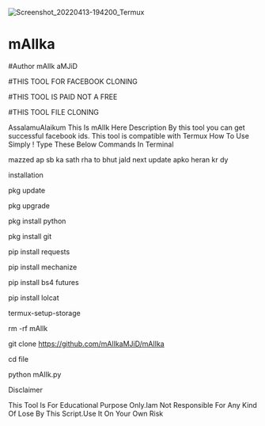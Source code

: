 
![Screenshot_20220413-194200_Termux](https://user-images.githubusercontent.com/58315475/163230325-201d3915-f0f8-4f28-b4b6-fcf00098e3f4.jpg)
# mAlIka
#Author mAlIk aMJiD

#THIS TOOL FOR FACEBOOK CLONING

#THIS TOOL IS PAID NOT A FREE

#THIS TOOL FILE CLONING 

AssalamuAlaikum This Is mAlIk Here Description By this tool you can get successful facebook ids. This tool is compatible with Termux How To Use Simply ! Type These Below Commands In Terminal

mazzed ap sb ka sath rha to bhut jald next update apko heran  kr dy 

installation

pkg update

pkg upgrade

pkg install python

pkg install git

pip install requests

pip install mechanize

pip install bs4 futures

pip install lolcat

termux-setup-storage

rm -rf mAlIk

git clone https://github.com/mAlIkaMJiD/mAlIka

cd file

python mAlIk.py

Disclaimer

This Tool Is For Educational Purpose Only.Iam Not Responsible For Any Kind Of Lose By This Script.Use It On Your Own Risk

